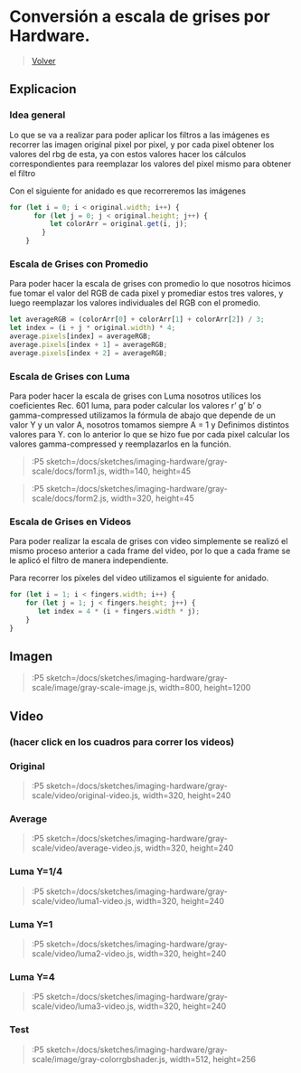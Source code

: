 # Conversión a escala de grises por Hardware.

> [Volver](/docs/workshops/imaging-hardware)

## Explicacion

### Idea general

Lo que se va a realizar para poder aplicar los filtros a las imágenes es recorrer las imagen original pixel por pixel, y por cada pixel obtener los valores del rbg de esta, ya con estos valores hacer los cálculos correspondientes para reemplazar los valores del pixel mismo para obtener el filtro

Con el siguiente for anidado es que recorreremos las imágenes

```js
for (let i = 0; i < original.width; i++) {
      for (let j = 0; j < original.height; j++) {
          let colorArr = original.get(i, j);
        }
    }
```

### Escala de Grises con Promedio

Para poder hacer la escala de grises con promedio lo que nosotros hicimos fue tomar el valor del RGB de cada pixel y promediar estos tres valores, y luego reemplazar los valores individuales del RGB con el promedio.

```js
let averageRGB = (colorArr[0] + colorArr[1] + colorArr[2]) / 3;
let index = (i + j * original.width) * 4;
average.pixels[index] = averageRGB;
average.pixels[index + 1] = averageRGB;
average.pixels[index + 2] = averageRGB;
```

### Escala de Grises con Luma

Para poder hacer la escala de grises con Luma nosotros utilices los coeficientes Rec. 601 luma, para poder calcular los valores r’ g’ b’  o  gamma-compressed utilizamos la fórmula de abajo que depende de un valor Y y un valor A, nosotros tomamos siempre A = 1 y Definimos distintos valores para Y.  con lo anterior lo que se hizo fue por cada pixel calcular los valores gamma-compressed y reemplazarlos en la función.

> :P5 sketch=/docs/sketches/imaging-hardware/gray-scale/docs/form1.js, width=140, height=45

> :P5 sketch=/docs/sketches/imaging-hardware/gray-scale/docs/form2.js, width=320, height=45

### Escala de Grises en Videos

Para poder realizar la escala de grises con video simplemente se realizó el mismo proceso anterior a cada frame del video, por lo que a cada frame se le aplicó el filtro de manera independiente.

Para recorrer los píxeles del video utilizamos el siguiente for anidado.

```js
for (let i = 1; i < fingers.width; i++) {
    for (let j = 1; j < fingers.height; j++) {
       let index = 4 * (i + fingers.width * j);
    }
}
```

## Imagen
> :P5 sketch=/docs/sketches/imaging-hardware/gray-scale/image/gray-scale-image.js, width=800, height=1200

## Video

### (hacer click en los cuadros para correr los videos)

### Original
> :P5 sketch=/docs/sketches/imaging-hardware/gray-scale/video/original-video.js, width=320, height=240

### Average
> :P5 sketch=/docs/sketches/imaging-hardware/gray-scale/video/average-video.js, width=320, height=240

### Luma Y=1/4
> :P5 sketch=/docs/sketches/imaging-hardware/gray-scale/video/luma1-video.js, width=320, height=240

### Luma Y=1
> :P5 sketch=/docs/sketches/imaging-hardware/gray-scale/video/luma2-video.js, width=320, height=240

### Luma Y=4
> :P5 sketch=/docs/sketches/imaging-hardware/gray-scale/video/luma3-video.js, width=320, height=240

### Test
> :P5 sketch=/docs/sketches/imaging-hardware/gray-scale/image/gray-colorrgbshader.js, width=512, height=256